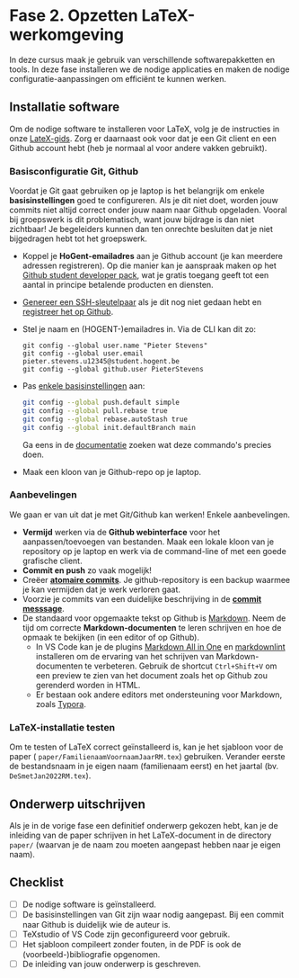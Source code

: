 # Fase 2. Opzetten LaTeX-werkomgeving

In deze cursus maak je gebruik van verschillende softwarepakketten en tools. In deze fase installeren we de nodige applicaties en maken de nodige configuratie-aanpassingen om efficiënt te kunnen werken.

## Installatie software

Om de nodige software te installeren voor LaTeX, volg je de instructies in onze [LateX-gids](https://hogenttin.github.io/latex-hogent-gids/). Zorg er daarnaast ook voor dat je een Git client en een Github account hebt (heb je normaal al voor andere vakken gebruikt).

### Basisconfiguratie Git, Github

Voordat je Git gaat gebruiken op je laptop is het belangrijk om enkele **basisinstellingen** goed te configureren. Als je dit niet doet, worden jouw commits niet altijd correct onder jouw naam naar Github opgeladen. Vooral bij groepswerk is dit problematisch, want jouw bijdrage is dan niet zichtbaar! Je begeleiders kunnen dan ten onrechte besluiten dat je niet bijgedragen hebt tot het groepswerk.

- Koppel je **HoGent-emailadres** aan je Github account (je kan meerdere adressen registreren). Op die manier kan je aanspraak maken op het [Github student developer pack](https://education.github.com/pack), wat je gratis toegang geeft tot een aantal in principe betalende producten en diensten.
- [Genereer een SSH-sleutelpaar](https://docs.github.com/en/authentication/connecting-to-github-with-ssh/generating-a-new-ssh-key-and-adding-it-to-the-ssh-agent) als je dit nog niet gedaan hebt en [registreer het op Github](https://docs.github.com/en/authentication/connecting-to-github-with-ssh/adding-a-new-ssh-key-to-your-github-account).
- Stel je naam en (HOGENT-)emailadres in. Via de CLI kan dit zo:

    ```console
    git config --global user.name "Pieter Stevens"
    git config --global user.email pieter.stevens.u12345@student.hogent.be
    git config --global github.user PieterStevens
    ```

- Pas [enkele basisinstellingen](https://git-scm.com/book/nl/v2/Git-aanpassen-Git-configuratie) aan:

    ```bash
    git config --global push.default simple
    git config --global pull.rebase true
    git config --global rebase.autoStash true
    git config --global init.defaultBranch main
    ```

    Ga eens in de [documentatie](https://git-scm.com/book/nl/v2/Git-aanpassen-Git-configuratie) zoeken wat deze commando's precies doen.

- Maak een kloon van je Github-repo op je laptop.

### Aanbevelingen

We gaan er van uit dat je met Git/Github kan werken! Enkele aanbevelingen.

- **Vermijd** werken via de **Github webinterface** voor het aanpassen/toevoegen van bestanden. Maak een lokale kloon van je repository op je laptop en werk via de command-line of met een goede grafische client.
- **Commit en push** zo vaak mogelijk!
- Creëer [**atomaire commits**](https://dev.to/cbillowes/why-i-create-atomic-commits-in-git-kfi). Je github-repository is een backup waarmee je kan vermijden dat je werk verloren gaat.
- Voorzie je commits van een duidelijke beschrijving in de [**commit messsage**](https://cbea.ms/git-commit/).
- De standaard voor opgemaakte tekst op Github is [Markdown](https://docs.github.com/en/get-started/writing-on-github/getting-started-with-writing-and-formatting-on-github/basic-writing-and-formatting-syntax). Neem de tijd om correcte **Markdown-documenten** te leren schrijven en hoe de opmaak te bekijken (in een editor of op Github).
    - In VS Code kan je de plugins [Markdown All in One](https://marketplace.visualstudio.com/items?itemName=yzhang.markdown-all-in-one) en [markdownlint](https://marketplace.visualstudio.com/items?itemName=DavidAnson.vscode-markdownlint) installeren om de ervaring van het schrijven van Markdown-documenten te verbeteren. Gebruik de shortcut `Ctrl+Shift+V` om een preview te zien van het document zoals het op Github zou gerenderd worden in HTML.
    - Er bestaan ook andere editors met ondersteuning voor Markdown, zoals [Typora](https://typora.io).

### LaTeX-installatie testen

Om te testen of LaTeX correct geïnstalleerd is, kan je het sjabloon voor de paper ( `paper/FamilienaamVoornaamJaarRM.tex`) gebruiken. Verander eerste de bestandsnaam in je eigen naam (familienaam eerst) en het jaartal (bv. `DeSmetJan2022RM.tex`).

## Onderwerp uitschrijven

Als je in de vorige fase een definitief onderwerp gekozen hebt, kan je de inleiding van de paper schrijven in het LaTeX-document in de directory `paper/` (waarvan je de naam zou moeten aangepast hebben naar je eigen naam).

## Checklist

- [ ] De nodige software is geïnstalleerd.
- [ ] De basisinstellingen van Git zijn waar nodig aangepast. Bij een commit naar Github is duidelijk wie de auteur is.
- [ ] TeXstudio of VS Code zijn geconfigureerd voor gebruik.
- [ ] Het sjabloon compileert zonder fouten, in de PDF is ook de (voorbeeld-)bibliografie opgenomen.
- [ ] De inleiding van jouw onderwerp is geschreven.
